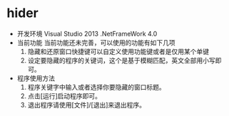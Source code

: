 hider
==========
* 开发环境
	Visual Studio 2013 .NetFrameWork 4.0
* 当前功能
	当前功能还未完善，可以使用的功能有如下几项
	1. 隐藏和还原窗口快捷键可以自定义使用功能键或者是仅用某个单键
	2. 设定要隐藏的程序的关键词，这个是基于模糊匹配，英文全部用小写即可。
* 程序使用方法
	1. 程序关键字中输入或者选择你要隐藏的窗口标题。
	2. 点击[运行]启动程序即可。
	3. 退出程序请使用[文件]/[退出]来退出程序。
